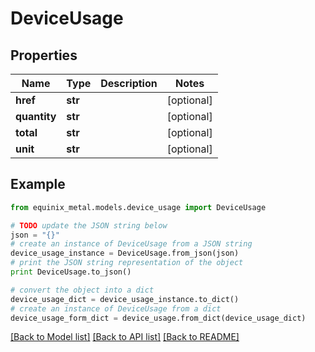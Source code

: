# DeviceUsage


## Properties
Name | Type | Description | Notes
------------ | ------------- | ------------- | -------------
**href** | **str** |  | [optional] 
**quantity** | **str** |  | [optional] 
**total** | **str** |  | [optional] 
**unit** | **str** |  | [optional] 

## Example

```python
from equinix_metal.models.device_usage import DeviceUsage

# TODO update the JSON string below
json = "{}"
# create an instance of DeviceUsage from a JSON string
device_usage_instance = DeviceUsage.from_json(json)
# print the JSON string representation of the object
print DeviceUsage.to_json()

# convert the object into a dict
device_usage_dict = device_usage_instance.to_dict()
# create an instance of DeviceUsage from a dict
device_usage_form_dict = device_usage.from_dict(device_usage_dict)
```
[[Back to Model list]](../README.md#documentation-for-models) [[Back to API list]](../README.md#documentation-for-api-endpoints) [[Back to README]](../README.md)


